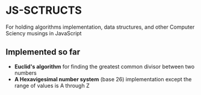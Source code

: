 # JS-SCTRUCTS

For holding algorithms implementation, data structures, and other Computer Sciency musings in JavaScript

## Implemented so far

* **Euclid's algorithm** for finding the greatest common divisor between two numbers
* **A Hexavigesimal number system** (base 26) implementation except the range of values is A through Z
